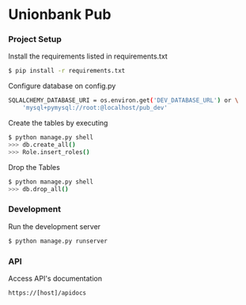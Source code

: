 # Unionbank Pub

### Project Setup

Install the requirements listed in requirements.txt

```sh
$ pip install -r requirements.txt
```

Configure database on config.py

```sh
SQLALCHEMY_DATABASE_URI = os.environ.get('DEV_DATABASE_URL') or \
    'mysql+pymysql://root:@localhost/pub_dev'
```
Create the tables by executing
```sh
$ python manage.py shell
>>> db.create_all() 
>>> Role.insert_roles()
```

Drop the Tables
```sh
$ python manage.py shell
>>> db.drop_all() 
```

### Development

Run the development server
```sh
$ python manage.py runserver
```

### API
Access API's documentation
```sh
https://[host]/apidocs
```